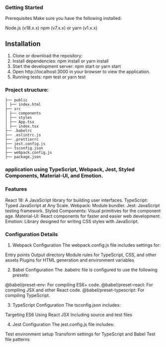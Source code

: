 ### Getting Started

Prerequisites
Make sure you have the following installed:

Node.js (v18.x.x)
npm (v7.x.x) or yarn (v1.x.x)

## Installation

1. Clone or download the repository:
2. Install dependencies: npm install or yarn install
3. Start the development server: npm start or yarn start
4. Open http://localhost:3000 in your browser to view the application.
5. Running tests: npm test or yarn test

### Project structure:

```
├── public
│ ├── index.html
├── src
│ ├── components
│ ├── styles
│ ├── App.tsx
│ ├── index.tsx
├── .babelrc
├── .eslintrc.js
├── .prettierrc
├── jest.config.js
├── tsconfig.json
├── webpack.config.js
├── package.json
```

### application using TypeScript, Webpack, Jest, Styled Components, Material-UI, and Emotion.

### Features

React 18: A JavaScript library for building user interfaces.
TypeScript: Typed JavaScript at Any Scale.
Webpack: Module bundler.
Jest: JavaScript testing framework.
Styled Components: Visual primitives for the component age.
Material-UI: React components for faster and easier web development.
Emotion: Library designed for writing CSS styles with JavaScript.

### Configuration Details

1. Webpack Configuration
   The webpack.config.js file includes settings for:

Entry points
Output directory
Module rules for TypeScript, CSS, and other assets
Plugins for HTML generation and environment variables

2. Babel Configuration
   The .babelrc file is configured to use the following presets:

@babel/preset-env: For compiling ES6+ code.
@babel/preset-react: For compiling JSX and other React code.
@babel/preset-typescript: For compiling TypeScript.

3. TypeScript Configuration
   The tsconfig.json includes:

Targeting ES6
Using React JSX
Including source and test files

4. Jest Configuration
   The jest.config.js file includes:

Test environment setup
Transform settings for TypeScript and Babel
Test file patterns
